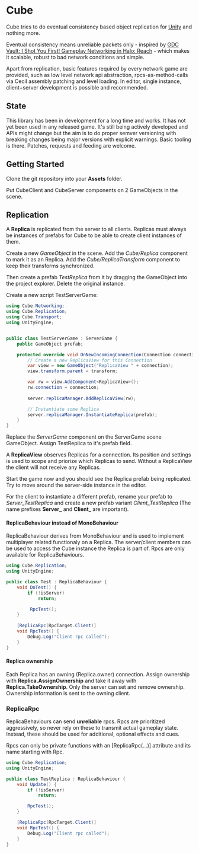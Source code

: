 # Cube
Cube tries to do eventual consistency based object replication for [Unity](https://unity.com/) and nothing more.

Eventual consistency means unreliable packets only - inspired by [GDC Vault: I Shot You First! Gameplay Networking in Halo: Reach](http://www.gdcvault.com/play/1014345/I-Shot-You-First-Networking) - which makes it scalable, robust to bad network conditions and simple.

Apart from replication, basic features required by every network game are provided, such as low level network api abstraction, rpcs-as-method-calls via Cecil assembly patching and level loading. In editor, single instance, client+server development is possible and recommended.


## State
This library has been in development for a long time and works. It has not yet been used in any released game. It's still being actively developed and APIs might change but the aim is to do proper semver versioning with breaking changes being major versions with explicit warnings. Basic tooling is there. Patches, requests and feeding are welcome.


## Getting Started
Clone the git repository into your **Assets** folder.

Put CubeClient and CubeServer components on 2 GameObjects in the scene.


## Replication
A **Replica** is replicated from the server to all clients. Replicas must always be instances of prefabs for Cube to be able to create client instances of them.


Create a new *GameObject* in the scene. Add the *Cube/Replica* component to mark it as an Replica.
Add the *Cube/ReplicaTransform* component to keep their transforms synchronized.

Then create a prefab *TestReplica* from it by dragging the GameObject into the project explorer. Delete the original instance.

Create a new script TestServerGame:
```C#
using Cube.Networking;
using Cube.Replication;
using Cube.Transport;
using UnityEngine;


public class TestServerGame : ServerGame {
    public GameObject prefab;

    protected override void OnNewIncomingConnection(Connection connection, BitStream bs) {
        // Create a new ReplicaView for this Connection
        var view = new GameObject("ReplicaView " + connection);
        view.transform.parent = transform;

        var rw = view.AddComponent<ReplicaView>();
        rw.connection = connection;
        
        server.replicaManager.AddReplicaView(rw);

        // Instantiate some Replica
        server.replicaManager.InstantiateReplica(prefab);
    }
}
```
Replace the *ServerGame* component on the ServerGame scene GameObject. Assign TestReplica to it's prefab field.

A **ReplicaView** observes Replicas for a connection. Its position and settings is used to scope and priorize which Replicas to send. Without a ReplicaView the client will not receive any Replicas.

Start the game now and you should see the Replica prefab being replicated. Try to move around the server-side instance in the editor.

For the client to instantiate a different prefab, rename your prefab to *Server_TestReplica*
and create a new prefab variant *Client_TestReplica* (The name prefixes **Server_** and **Client_** are important). 

#### ReplicaBehaviour instead of MonoBehaviour
ReplicaBehaviour derives from MonoBehaviour and is used to implement multiplayer related functionaly on a Replica.
The server/client members can be used to access the Cube instance the Replica is part of. Rpcs are only available for ReplicaBehaviours.

```C#
using Cube.Replication;
using UnityEngine;

public class Test : ReplicaBehaviour {
    void DoTest() {
        if (!isServer)
            return;

         RpcTest();
    }
    
    [ReplicaRpc(RpcTarget.Client)]
    void RpcTest() {
        Debug.Log("Client rpc called");
    }
}
```

#### Replica ownership
Each Replica has an owning (Replica.owner) connection. Assign ownership with **Replica.AssignOwnership** and take it away with **Replica.TakeOwnership**. Only the server can set and remove ownership. Ownership information is sent to the owning client. 

### ReplicaRpc
ReplicaBehaviours can send **unreliable** rpcs. Rpcs are prioritized aggressively, so never rely on these to transmit actual gameplay state. Instead, these should be used for additional, optional effects and cues. 

Rpcs can only be private functions with an \[ReplicaRpc(...)] attribute and its name starting with Rpc.

```C#
using Cube.Replication;
using UnityEngine;

public class TestReplica : ReplicaBehaviour {
    void Update() {
        if (!isServer)
            return;

        RpcTest();
    }

    [ReplicaRpc(RpcTarget.Client)]
    void RpcTest() {
        Debug.Log("Client rpc called");
    }
}
```
